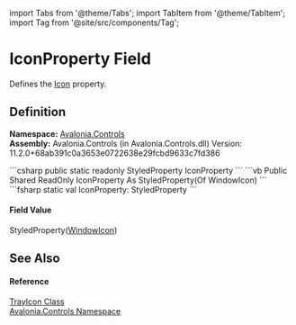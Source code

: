 import Tabs from '@theme/Tabs'; 
import TabItem from '@theme/TabItem'; 
import Tag from '@site/src/components/Tag'; 

# IconProperty Field


Defines the <a href="P_Avalonia_Controls_TrayIcon_Icon">Icon</a> property.



## Definition
**Namespace:** <a href="N_Avalonia_Controls">Avalonia.Controls</a>  
**Assembly:** Avalonia.Controls (in Avalonia.Controls.dll) Version: 11.2.0+68ab391c0a3653e0722638e29fcbd9633c7fd386

<Tabs groupId="api-code-preview">
<TabItem value="csharp" label="C#">
```csharp
public static readonly StyledProperty<WindowIcon?> IconProperty
```
</TabItem>
<TabItem value="vb" label="VB">
```vb
Public Shared ReadOnly IconProperty As StyledProperty(Of WindowIcon)
```
</TabItem>
<TabItem value="fsharp" label="F#">
```fsharp
static val IconProperty: StyledProperty<WindowIcon>
```
</TabItem>
</Tabs>



#### Field Value
StyledProperty(<a href="T_Avalonia_Controls_WindowIcon">WindowIcon</a>)

## See Also


#### Reference
<a href="T_Avalonia_Controls_TrayIcon">TrayIcon Class</a>  
<a href="N_Avalonia_Controls">Avalonia.Controls Namespace</a>  
